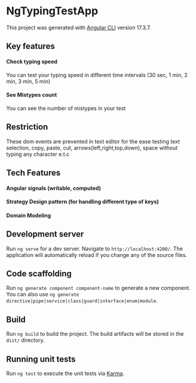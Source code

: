 # NgTypingTestApp

This project was generated with [Angular CLI](https://github.com/angular/angular-cli) version 17.3.7.

## Key features
#### Check typing speed
You can test your typing speed in different time intervals (30 sec, 1 min, 2 min, 3 min, 5 min)
#### See Mistypes count
You can see the number of mistypes in your test

## Restriction
These dom events are prevented in text editor for the ease testing
text selection, copy, paste, cut, arrows(left,right,top,down), space without typing any character e.t.c

## Tech Features
#### Angular signals (writable, computed)
#### Strategy Design pattern (for handling different type of keys)
#### Domain Modeling
## Development server

Run `ng serve` for a dev server. Navigate to `http://localhost:4200/`. The application will automatically reload if you change any of the source files.

## Code scaffolding

Run `ng generate component component-name` to generate a new component. You can also use `ng generate directive|pipe|service|class|guard|interface|enum|module`.

## Build

Run `ng build` to build the project. The build artifacts will be stored in the `dist/` directory.

## Running unit tests

Run `ng test` to execute the unit tests via [Karma](https://karma-runner.github.io).


